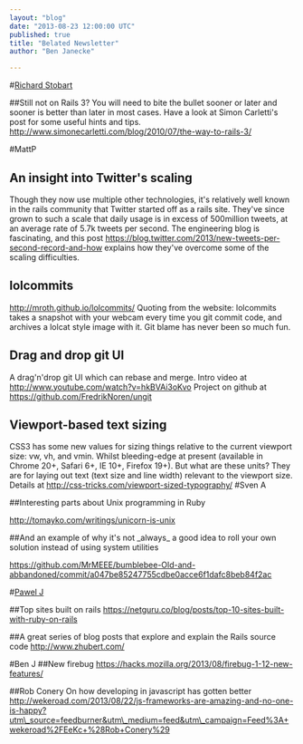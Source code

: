 ```yaml
---
layout: "blog"
date: "2013-08-23 12:00:00 UTC"
published: true
title: "Belated Newsletter"
author: "Ben Janecke"

---
```


#[Richard Stobart](http://www.unboxedconsulting.com/people/richard-stobart)

##Still not on Rails 3?  You will need to bite the bullet sooner or later and sooner is better than later in most cases. Have a look at Simon Carletti's post for some useful hints and tips. http://www.simonecarletti.com/blog/2010/07/the-way-to-rails-3/

#MattP ## An insight into Twitter's scaling  Though they now use multiple other technologies, it's relatively well known in the rails community that Twitter started off as a rails site. They've since grown to such a scale that daily usage is in excess of 500million tweets, at an average rate of 5.7k tweets per second. The engineering blog is fascinating, and this post https://blog.twitter.com/2013/new-tweets-per-second-record-and-how explains how they've overcome some of the scaling difficulties.

## lolcommits  http://mroth.github.io/lolcommits/ Quoting from the website: lolcommits takes a snapshot with your webcam every time you git commit code, and archives a lolcat style image with it. Git blame has never been so much fun.

## Drag and drop git UI A drag'n'drop git UI which can rebase and merge. Intro video at http://www.youtube.com/watch?v=hkBVAi3oKvo Project on github at https://github.com/FredrikNoren/ungit

## Viewport-based text sizing  CSS3 has some new values for sizing things relative to the current viewport size: vw, vh, and vmin. Whilst bleeding-edge at present (available in Chrome 20+, Safari 6+, IE 10+, Firefox 19+). But what are these units? They are for laying out text (text size and line width) relevant to the viewport size. Details at http://css-tricks.com/viewport-sized-typography/ #Sven A

##Interesting parts about Unix programming in Ruby

http://tomayko.com/writings/unicorn-is-unix

##And an example of why it's not \_always\_ a good idea to roll your own solution instead of using system utilities

https://github.com/MrMEEE/bumblebee-Old-and-abbandoned/commit/a047be85247755cdbe0acce6f1dafc8beb84f2ac

#[Pawel J](http://www.unboxedconsulting.com/people/pawel-janiak)

##Top sites built on rails  https://netguru.co/blog/posts/top-10-sites-built-with-ruby-on-rails

##A great series of blog posts that explore and explain the Rails source code  http://www.zhubert.com/

#Ben J ##New firebug https://hacks.mozilla.org/2013/08/firebug-1-12-new-features/

##Rob Conery On how developing in javascript has gotten better http://wekeroad.com/2013/08/22/js-frameworks-are-amazing-and-no-one-is-happy?utm\_source=feedburner&utm\_medium=feed&utm\_campaign=Feed%3A+wekeroad%2FEeKc+%28Rob+Conery%29


